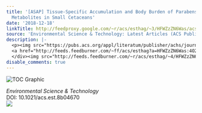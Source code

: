```yaml
---
title: '[ASAP] Tissue-Specific Accumulation and Body Burden of Parabens and Their
  Metabolites in Small Cetaceans'
date: '2018-12-18'
linkTitle: http://feedproxy.google.com/~r/acs/esthag/~3/HFWZzZN6Was/acs.est.8b04670
source: 'Environmental Science & Technology: Latest Articles (ACS Publications)'
description: |-
  <p><img src="https://pubs.acs.org/appl/literatum/publisher/achs/journals/content/esthag/0/esthag.ahead-of-print/acs.est.8b04670/20181218/images/medium/es-2018-04670n_0004.gif" alt="TOC Graphic"/></p><div><cite>Environmental Science & Technology</cite></div><div>DOI: 10.1021/acs.est.8b04670</div><div class="feedflare">
  <a href="http://feeds.feedburner.com/~ff/acs/esthag?a=HFWZzZN6Was:4O2vQV7R5gA:yIl2AUoC8zA"><img src="http://feeds.feedburner.com/~ff/acs/esthag?d=yIl2AUoC8zA" border="0"></img></a>
  </div><img src="http://feeds.feedburner.com/~r/acs/esthag/~4/HFWZzZN6Was" height="1" width="1" ...
disable_comments: true
---
```

<p><img src="https://pubs.acs.org/appl/literatum/publisher/achs/journals/content/esthag/0/esthag.ahead-of-print/acs.est.8b04670/20181218/images/medium/es-2018-04670n_0004.gif" alt="TOC Graphic"/></p><div><cite>Environmental Science & Technology</cite></div><div>DOI: 10.1021/acs.est.8b04670</div><div class="feedflare">
<a href="http://feeds.feedburner.com/~ff/acs/esthag?a=HFWZzZN6Was:4O2vQV7R5gA:yIl2AUoC8zA"><img src="http://feeds.feedburner.com/~ff/acs/esthag?d=yIl2AUoC8zA" border="0"></img></a>
</div><img src="http://feeds.feedburner.com/~r/acs/esthag/~4/HFWZzZN6Was" height="1" width="1" ...